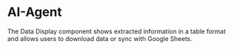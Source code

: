 # AI-Agent
The Data Display component shows extracted information in a table format and allows users to download data or sync with Google Sheets.

